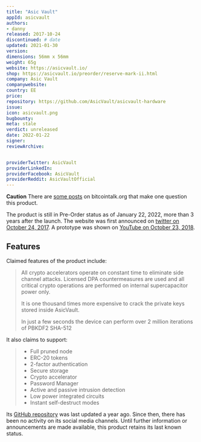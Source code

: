```yaml
---
title: "Asic Vault"
appId: asicvault
authors:
- danny
released: 2017-10-24
discontinued: # date
updated: 2021-01-30
version:
dimensions: 56mm x 56mm
weight: 65g
website: https://asicvault.io/
shop: https://asicvault.io/preorder/reserve-mark-ii.html
company: Asic Vault
companywebsite: 
country: EE
price: 
repository: https://github.com/AsicVault/asicvault-hardware
issue:
icon: asicvault.png
bugbounty:
meta: stale
verdict: unreleased  
date: 2022-01-22
signer:
reviewArchive:


providerTwitter: AsicVault
providerLinkedIn: 
providerFacebook: AsicVault
providerReddit: AsicVaultOfficial
---
```



**Caution** There are [some posts](https://bitcointalk.org/index.php?topic=5186716.0) on bitcointalk.org that make one question this product. 

The product is still in Pre-Order status as of January 22, 2022, more than 3 years after the launch. The website was first announced on [twitter on October 24, 2017](https://twitter.com/AsicVault/status/922741020038660097). A prototype was shown on [YouTube on October 23, 2018](https://www.youtube.com/watch?v=x_hdvYUQNxo).

## Features

Claimed features of the product include:

> All crypto accelerators operate on constant time to eliminate side channel attacks. Licensed DPA countermeasures are used and all critical crypto operations are performed on internal supercapacitor power only.
>
> It is one thousand times more expensive to crack the private keys stored inside AsicVault.
>
> In just a few seconds the device can perform over 2 million iterations of PBKDF2 SHA-512

It also claims to support:

> - Full pruned node
> - ERC-20 tokens 
> - 2-factor authentication
> - Secure storage
> - Crypto accelerator
> - Password Manager
> - Active and passive intrusion detection
> - Low power integrated circuits
> - Instant self-destruct modes

Its [GitHub repository](https://github.com/AsicVault/asicvault-hardware) was last updated a year ago. Since then, there has been no activity on its social media channels. Until further information or announcements are made available, this product retains its last known status.

